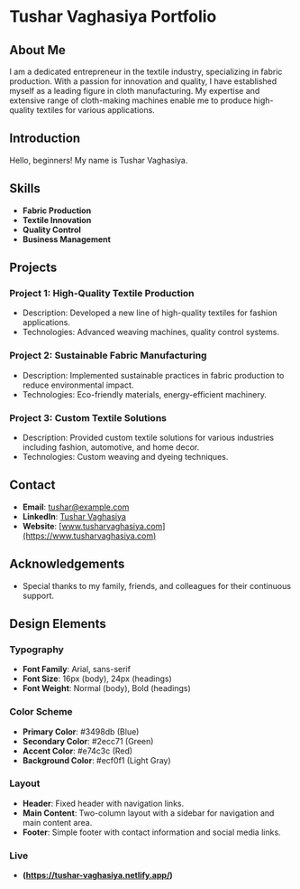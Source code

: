 # Tushar Vaghasiya Portfolio

## About Me

I am a dedicated entrepreneur in the textile industry, specializing in fabric production. With a passion for innovation and quality, I have established myself as a leading figure in cloth manufacturing. My expertise and extensive range of cloth-making machines enable me to produce high-quality textiles for various applications.

## Introduction

Hello, beginners! My name is Tushar Vaghasiya.

## Skills

- **Fabric Production**
- **Textile Innovation**
- **Quality Control**
- **Business Management**

## Projects

### Project 1: High-Quality Textile Production
- Description: Developed a new line of high-quality textiles for fashion applications.
- Technologies: Advanced weaving machines, quality control systems.

### Project 2: Sustainable Fabric Manufacturing
- Description: Implemented sustainable practices in fabric production to reduce environmental impact.
- Technologies: Eco-friendly materials, energy-efficient machinery.

### Project 3: Custom Textile Solutions
- Description: Provided custom textile solutions for various industries including fashion, automotive, and home decor.
- Technologies: Custom weaving and dyeing techniques.

## Contact

- **Email**: [tushar@example.com](mailto:tushar@example.com)
- **LinkedIn**: [Tushar Vaghasiya](https://www.linkedin.com/in/tushar-vaghasiya)
- **Website**: [www.tusharvaghasiya.com](https://www.tusharvaghasiya.com)

## Acknowledgements

- Special thanks to my family, friends, and colleagues for their continuous support.

## Design Elements

### Typography

- **Font Family**: Arial, sans-serif
- **Font Size**: 16px (body), 24px (headings)
- **Font Weight**: Normal (body), Bold (headings)

### Color Scheme

- **Primary Color**: #3498db (Blue)
- **Secondary Color**: #2ecc71 (Green)
- **Accent Color**: #e74c3c (Red)
- **Background Color**: #ecf0f1 (Light Gray)

### Layout

- **Header**: Fixed header with navigation links.
- **Main Content**: Two-column layout with a sidebar for navigation and main content area.
- **Footer**: Simple footer with contact information and social media links.


### Live
- **(https://tushar-vaghasiya.netlify.app/)**
